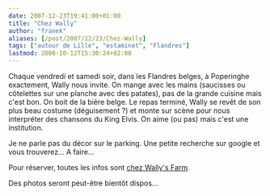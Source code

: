 ```yaml
---
date: 2007-12-23T19:41:00+01:00
title: "Chez Wally"
author: "franek"
aliases: [/post/2007/12/23/Chez-Wally]
tags: ["autour de Lille", "estaminet", "Flandres"]
lastmod: 2008-10-12T15:30:24+02:00
---
```

Chaque vendredi et samedi soir, dans les Flandres belges, à Poperinghe exactement, Wally nous invite. On mange avec les mains (saucisses ou côtelettes sur une planche avec des patates), pas de la grande cuisine mais c'est bon. On boit de la bière belge. Le repas terminé, Wally se revêt de son plus beau costume (déguisement ?) et monte sur scène pour nous interpréter des chansons du King Elvis. On aime (ou pas) mais c'est une institution.

Je ne parle pas du décor sur le parking. Une petite recherche sur google et vous trouverez... A faire...

Pour réserver, toutes les infos sont [chez Wally's Farm](http://www.wallysfarm.be/).

Des photos seront peut-être bientôt dispos...

